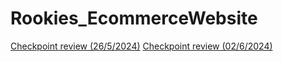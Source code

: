 # Rookies_EcommerceWebsite


[Checkpoint review (26/5/2024)](https://drive.google.com/drive/folders/1uXPYUzyXH7kMwYQd4E42jhKi5jnedeZQ?usp=drive_link)
[Checkpoint review (02/6/2024)](https://drive.google.com/file/d/1-NmhDLOGxR52i-dLa5lFhc8VPjeL0iLq/view?usp=drive_link)
